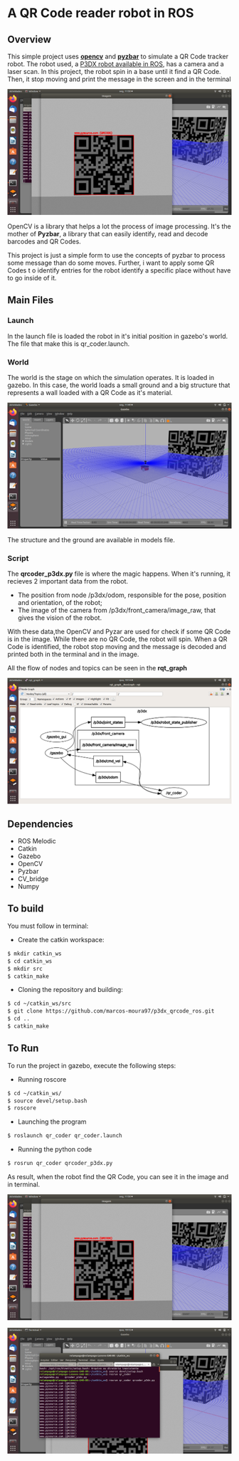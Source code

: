 # A QR Code reader robot in ROS

## Overview

This simple project uses **[opencv](https://pypi.org/project/opencv-python/)** and **[pyzbar](https://pypi.org/project/pyzbar/)** to simulate a QR Code tracker robot. The robot used, a  [P3DX robot available in ROS](http://wiki.ros.org/Robots/AMR_Pioneer_Compatible),
has a camera and a laser scan. In this project, the robot spin in a base until it find a QR Code. Then, it stop moving and print the message in the
screen and in the terminal

![QR Code readed](/qr_coder/photo_qrcode.png "photo_qrcode.png")
 
OpenCV is a library that helps a lot the process of image processing. It's the mother of **Pyzbar**, a library that can easily identify, read and 
decode barcodes and QR Codes. 

This project is just a simple form to use the concepts of pyzbar to process some message than do some moves. Further, i want to apply some QR Codes t
o identify entries for the robot identify a specific place without have to go inside of it.

## Main Files

### Launch

In the launch file is loaded the robot in it's initial position in gazebo's world. The file that make this is qr_coder.launch.

### World

The world is the stage on which the simulation operates. It is loaded in gazebo. In this case, the world loads a small ground and a big structure that
represents a wall loaded with a QR Code as it's material.

![Gazebo World](/qr_coder/gazebo_qrcode.png "gazebo_qrcode")

The structure and the ground are available in models file.

### Script

The **qrcoder_p3dx.py** file is where the magic happens. When it's running, it recieves 2 important data from the robot. 

  - The position from node /p3dx/odom, responsible for the pose, position and orientation, of the robot;
  - The image of the camera from /p3dx/front_camera/image_raw, that gives the vision of the robot.

With these data,the OpenCV and Pyzar are used for check if some QR Code is in the image. While there are no QR Code, the
robot will spin. When a QR Code is identified, the robot stop moving and the message is decoded and printed both in the 
terminal and in the image.

All the flow of nodes and topics can be seen in the **rqt_graph**

![Nodes](/qr_coder/nodes_rqt_graph.png "nodes_rqt_graph")

## Dependencies

  - ROS Melodic
  - Catkin
  - Gazebo
  - OpenCV
  - Pyzbar
  - CV_bridge
  - Numpy
  
## To build

You must follow in terminal:

- Create the catkin workspace:

```sh
$ mkdir catkin_ws
$ cd catkin_ws
$ mkdir src
$ catkin_make
```

- Cloning the repository and building:

```sh
$ cd ~/catkin_ws/src
$ git clone https://github.com/marcos-moura97/p3dx_qrcode_ros.git
$ cd ..
$ catkin_make
```

## To Run

To run the project in gazebo, execute the following steps:


- Running roscore

```sh
$ cd ~/catkin_ws/
$ source devel/setup.bash
$ roscore
```

- Launching the program

```sh
$ roslaunch qr_coder qr_coder.launch
```

- Running the python code

```sh
$ rosrun qr_coder qrcoder_p3dx.py
```

As result, when the robot find the QR Code, you can see it in the image and in terminal.

![Nodes](/qr_coder/photo_qrcode.png "photo_qrcode")

![Nodes](/qr_coder/text.png "text")
